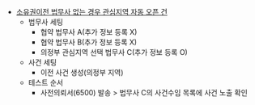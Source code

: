 - [소유권이전 법무사 없는 경우 관심지역 자동 오픈 건](https://www.notion.so/bankle/1e55a9ad1c9a8095a3aafe21be71ddb9?p=20d5a9ad1c9a8046be29c1f88d60b709&pm=s)
	- 법무사 세팅
		- 협약 법무사 A(추가 정보 등록 X)
		- 협약 법무사 B(추가 정보 등록 X)
		- 의정부 관심지역 선택 법무사 C(추가 정보 등록 O)
	- 사건 세팅
		- 이전 사건 생성(의정부 지역)
	- 테스트 순서
		- 사전의뢰서(6500) 발송 > 법무사 C의 사건수임 목록에 사건 노출 확인